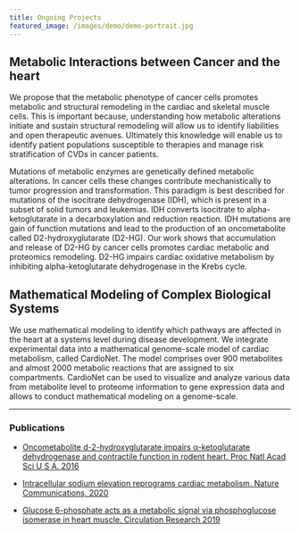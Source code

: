 ```yaml
---
title: Ongoing Projects
featured_image: /images/demo/demo-portrait.jpg
---
```


## Metabolic Interactions between Cancer and the heart
We propose that the metabolic phenotype of cancer cells promotes metabolic and structural remodeling in the cardiac and skeletal muscle cells. This is important because, understanding how metabolic alterations initiate and sustain structural remodeling will allow us to identify liabilities and open therapeutic avenues. Ultimately this knowledge will enable us to identify patient populations susceptible to therapies and manage risk stratification of CVDs in cancer patients. 

Mutations of metabolic enzymes are genetically defined metabolic alterations. In cancer cells these changes contribute mechanistically to tumor progression and transformation. This paradigm is best described for mutations of the isocitrate dehydrogenase (IDH), which is present in a subset of solid tumors and leukemias. IDH converts isocitrate to alpha-ketoglutarate in a decarboxylation and reduction reaction. IDH mutations are gain of function mutations and lead to the production of an oncometabolite called D2-hydroxyglutarate (D2-HG). Our work shows that accumulation and release of D2-HG by cancer cells promotes cardiac metabolic and proteomics remodeling. D2-HG impairs cardiac oxidative metabolism by inhibiting alpha-ketoglutarate dehydrogenase in the Krebs cycle.

## Mathematical Modeling of Complex Biological Systems
We use mathematical modeling to identify which pathways are affected in the heart at a systems level during disease development. We integrate experimental data into a mathematical genome-scale model of cardiac metabolism, called CardioNet. The model comprises over 900 metabolites and almost 2000 metabolic reactions that are assigned to six compartments. CardioNet can be used to visualize and analyze various data from metabolite level to proteome information to gene expression data and allows to conduct mathematical modeling on a genome-scale.

---

### Publications

* [Oncometabolite d-2-hydroxyglutarate impairs α-ketoglutarate dehydrogenase and contractile function in rodent heart. Proc Natl Acad Sci U S A. 2016](https://www.pnas.org/content/113/37/10436.long)

* [Intracellular sodium elevation reprograms cardiac metabolism. Nature Communications, 2020](https://doi.org10.1038/s41467-020-18160-x)

* [Glucose 6-phosphate acts as a metabolic signal via phosphoglucose isomerase in heart muscle. Circulation Research 2019](https://doi.org/10.1161/CIRCRESAHA.119.315180)

